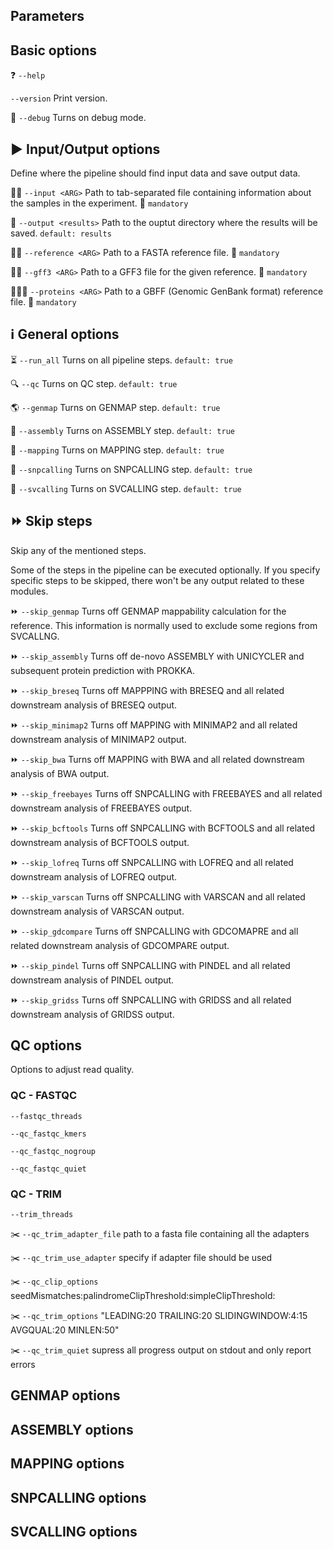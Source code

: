 ## Parameters

## Basic options

:question: `--help`

`--version` Print version.

:bug: `--debug` Turns on debug mode.

## :arrow_forward: Input/Output options

Define where the pipeline should find input data and save output data.

:floppy_disk::pencil: `--input <ARG>` Path to tab-separated file containing information about the samples in the experiment. :pushpin: `mandatory`

:open_file_folder: `--output <results>` Path to the ouptut directory where the results will be saved. `default: results`

:floppy_disk::notebook: `--reference <ARG>` Path to a FASTA reference file. :pushpin: `mandatory`

:floppy_disk::dart: `--gff3 <ARG>` Path to a GFF3 file for the given reference. :pushpin: `mandatory`

:floppy_disk::notebook::dart: `--proteins <ARG>` Path to a GBFF (Genomic GenBank format) reference file. :pushpin: `mandatory`

## :information_source: General options

:hourglass_flowing_sand: `--run_all` Turns on all pipeline steps. `default: true` 

:mag: `--qc` Turns on QC step. `default: true`

:earth_americas: `--genmap` Turns on GENMAP step. `default: true`

:wrench: `--assembly` Turns on ASSEMBLY step. `default: true`

:hammer: `--mapping` Turns on MAPPING step. `default: true`

:dango: `--snpcalling` Turns on SNPCALLING step. `default: true`

:oden: `--svcalling` Turns on SVCALLING step. `default: true`

## :fast_forward: Skip steps

Skip any of the mentioned steps.

Some of the steps in the pipeline can be executed optionally. If you specify specific steps to be skipped, there won't be any output related to these modules.

:fast_forward: `--skip_genmap` Turns off GENMAP mappability calculation for the reference. This information is normally used to exclude some regions from SVCALLNG.

:fast_forward: `--skip_assembly` Turns off de-novo ASSEMBLY with UNICYCLER and subsequent protein prediction with PROKKA.

:fast_forward: `--skip_breseq` Turns off MAPPPING with BRESEQ and all related downstream analysis of BRESEQ output.

:fast_forward: `--skip_minimap2` Turns off MAPPING with MINIMAP2 and all related downstream analysis of MINIMAP2 output.

:fast_forward: `--skip_bwa` Turns off MAPPING with BWA and all related downstream analysis of BWA output.

:fast_forward: `--skip_freebayes` Turns off SNPCALLING with FREEBAYES and all related downstream analysis of FREEBAYES output.

:fast_forward: `--skip_bcftools` Turns off SNPCALLING with BCFTOOLS and all related downstream analysis of BCFTOOLS output.

:fast_forward: `--skip_lofreq` Turns off SNPCALLING with LOFREQ and all related downstream analysis of LOFREQ output.

:fast_forward: `--skip_varscan` Turns off SNPCALLING with VARSCAN and all related downstream analysis of VARSCAN output.

:fast_forward: `--skip_gdcompare` Turns off SNPCALLING with GDCOMAPRE and all related downstream analysis of GDCOMPARE output.

:fast_forward: `--skip_pindel` Turns off SNPCALLING with PINDEL and all related downstream analysis of PINDEL output.

:fast_forward: `--skip_gridss` Turns off SNPCALLING with GRIDSS and all related downstream analysis of GRIDSS output.

## QC options

Options to adjust read quality.

### QC - FASTQC

`--fastqc_threads` 

`--qc_fastqc_kmers` 

`--qc_fastqc_nogroup`

`--qc_fastqc_quiet`

### QC - TRIM

`--trim_threads`

:scissors: `--qc_trim_adapter_file` path to a fasta file containing all the adapters

:scissors: `--qc_trim_use_adapter` specify if adapter file should be used

:scissors: `--qc_clip_options` seedMismatches:palindromeClipThreshold:simpleClipThreshold:

:scissors: `--qc_trim_options` "LEADING:20 TRAILING:20 SLIDINGWINDOW:4:15 AVGQUAL:20 MINLEN:50"

:scissors: `--qc_trim_quiet` supress all progress output on stdout and only report errors

## GENMAP options

## ASSEMBLY options

## MAPPING options

## SNPCALLING options

## SVCALLING options

